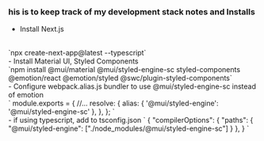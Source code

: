 ### his is to keep track of my development stack notes and Installs

- Install Next.js 
<br>
    `npx create-next-app@latest --typescript`
<br>
- Install Material UI, Styled Components 
<br>
`npm install @mui/material @mui/styled-engine-sc styled-components @emotion/react @emotion/styled @swc/plugin-styled-components`
<br>
- Configure webpack.alias.js bundler to use @mui/styled-engine-sc instead of emotion 
<br>
`
module.exports = {
   //...
   resolve: {
     alias: {
       '@mui/styled-engine': '@mui/styled-engine-sc'
     },
   },
 };
`
<br>
    - if using typescript, add to tsconfig.json
`
{
   "compilerOptions": {
    "paths": {
      "@mui/styled-engine": ["./node_modules/@mui/styled-engine-sc"]
    }
   },
 }
`
<br>
